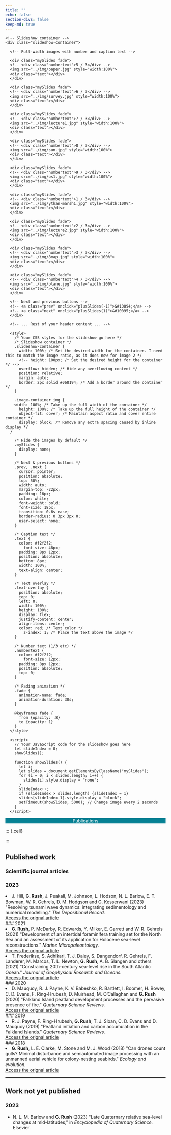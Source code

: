 ```yaml
---
title: ""
echo: false
section-divs: false
keep-md: true
---
```


```{=html} 
<!-- Slideshow container -->
<div class="slideshow-container">

  <!-- Full-width images with number and caption text -->
  
  <div class="mySlides fade">
  <!-- <div class="numbertext">5 / 3</div> -->
  <img src="../img/paper.jpg" style="width:100%">
  <div class="text"></div>
  </div>
  
  <div class="mySlides fade">
  <!-- <div class="numbertext">6 / 3</div> -->
  <img src="../img/survey.jpg" style="width:100%">
  <div class="text"></div>
  </div>
  
  <div class="mySlides fade">
  <!-- <div class="numbertext">7 / 3</div> -->
  <img src="../img/lecture1.jpg" style="width:100%">
  <div class="text"></div>
  </div>
  
  <div class="mySlides fade">
  <!-- <div class="numbertext">8 / 3</div> -->
  <img src="../img/sun.jpg" style="width:100%">
  <div class="text"></div>
  </div>
  
  <div class="mySlides fade">
  <!-- <div class="numbertext">9 / 3</div> -->
  <img src="../img/os1.jpg" style="width:100%">
  <div class="text"></div>
  </div>
  
  <div class="mySlides fade">
  <!-- <div class="numbertext">1 / 3</div> -->
  <img src="../img/ythan-marsh1.jpg" style="width:100%">
  <div class="text"></div>
  </div>
  
  <div class="mySlides fade">
  <!-- <div class="numbertext">2 / 3</div> -->
  <img src="../img/lecture2.jpg" style="width:100%">
  <div class="text"></div>
  </div>
  
  <div class="mySlides fade">
  <!-- <div class="numbertext">3 / 3</div> -->
  <img src="../img/8map.jpg" style="width:100%">
  <div class="text"></div>
  </div>
  
  <div class="mySlides fade">
  <!-- <div class="numbertext">4 / 3</div> -->
  <img src="../img/plane.jpg" style="width:100%">
  <div class="text"></div>
  </div>
  
  <!-- Next and previous buttons -->
  <!-- <a class="prev" onclick="plusSlides(-1)">&#10094;</a> -->
  <!-- <a class="next" onclick="plusSlides(1)">&#10095;</a> -->
  </div>
  
  <!-- ... Rest of your header content ... -->
  
  <style>
    /* Your CSS styles for the slideshow go here */
    /* Slideshow container */
    .slideshow-container {
      width: 100%; /* Set the desired width for the container. I need this to match the image ratio, as it does now for image 2 */
      <!-- height: 100px; /* Set the desired height for the container */ -->
      overflow: hidden; /* Hide any overflowing content */
      position: relative;
      margin: auto;
      border: 2px solid #068194; /* Add a border around the container */
    }
  
    .image-container img {
    width: 100%; /* Take up the full width of the container */
      height: 100%; /* Take up the full height of the container */
      object-fit: cover; /* Maintain aspect ratio and cover entire container */
      display: block; /* Remove any extra spacing caused by inline display */
  }
  
    /* Hide the images by default */
    .mySlides {
      display: none;
    }
  
    /* Next & previous buttons */
    .prev, .next {
      cursor: pointer;
      position: absolute;
      top: 50%;
      width: auto;
      margin-top: -22px;
      padding: 16px;
      color: white;
      font-weight: bold;
      font-size: 18px;    
      transition: 0.6s ease;
      border-radius: 0 3px 3px 0;
      user-select: none;
    }
  
    /* Caption text */
    .text {
      color: #f2f2f2;
        font-size: 48px;
      padding: 8px 12px;
      position: absolute;
      bottom: 8px;
      width: 100%;
      text-align: center;
    }
  
    /* Text overlay */
    .text-overlay {
      position: absolute;
      top: 0;
      left: 0;
      width: 100%;
      height: 100%;
      display: flex;
      justify-content: center;
      align-items: center;
      color: red; /* Text color */
        z-index: 1; /* Place the text above the image */
    }
  
    /* Number text (1/3 etc) */
    .numbertext {
      color: #f2f2f2;
        font-size: 12px;
      padding: 8px 12px;
      position: absolute;
      top: 0;
    }
  
    /* Fading animation */
    .fade {
      animation-name: fade;
      animation-duration: 30s;
    }
    
    @keyframes fade {
      from {opacity: .8}
      to {opacity: 1}
    }
  </style>
  
  <script>
    // Your JavaScript code for the slideshow goes here
    let slideIndex = 0;
    showSlides();
    
    function showSlides() {
      let i;
      let slides = document.getElementsByClassName("mySlides");
      for (i = 0; i < slides.length; i++) {
        slides[i].style.display = "none";
      }
      slideIndex++;
      if (slideIndex > slides.length) {slideIndex = 1}
      slides[slideIndex-1].style.display = "block";
      setTimeout(showSlides, 5000); // Change image every 2 seconds
    }
  </script>
```



<div class="h1" style="background-color: #068194; color: white; text-align: center; margin-top: 0; ">Publications</div>

<!-- Start of the code to read and write publication list -->

::: {.cell}

:::


<!-- # Publications -->

## Published work

### Scientific journal articles


###  2023 
<li class='list-group-item'>J. Hill, <strong>G. Rush</strong>, J. Peakall, M. Johnson, L. Hodson, N. L. Barlow, E. T. Bowman, W. R. Gehrels, D. M. Hodgson  and  G. Kesserwani (2023) "Resolving tsunami wave dynamics: integrating sedimentology and numerical modelling." <i>The Depositional Record.</i><br><a class='btn btn-outline-dark btn-sm' href='https://onlinelibrary.wiley.com/doi/abs/10.1002/dep2.247' target='_blank' rel='noopener noreferrer'><i class='ai ai-archive' role='img' aria-label='Access the orignal article'></i>Access the orignal article</a></li>###  2021 
<li class='list-group-item'><strong>G. Rush</strong>, P. McDarby, R. Edwards, Y. Milker, E. Garrett  and  W. R. Gehrels (2021) "Development of an intertidal foraminifera training set for the North Sea and an assessment of its application for Holocene sea-level reconstructions." <i>Marine Micropaleontology.</i><br><a class='btn btn-outline-dark btn-sm' href='https://www.sciencedirect.com/science/article/abs/pii/S0377839821000967' target='_blank' rel='noopener noreferrer'><i class='ai ai-archive' role='img' aria-label='Access the orignal article'></i>Access the orignal article</a></li>
<li class='list-group-item'>T. Frederikse, S. Adhikari, T. J. Daley, S. Dangendorf, R. Gehrels, F. Landerer, M. Marcos, T. L. Newton, <strong>G. Rush</strong>, A. B. Slangen  and  others (2021) "Constraining 20th-century sea-level rise in the South Atlantic Ocean." <i>Journal of Geophysical Research and Oceans.</i><br><a class='btn btn-outline-dark btn-sm' href='https://agupubs.onlinelibrary.wiley.com/doi/full/10.1029/2020JC016970' target='_blank' rel='noopener noreferrer'><i class='ai ai-archive' role='img' aria-label='Access the orignal article'></i>Access the orignal article</a></li>###  2020 
<li class='list-group-item'>D. Mauquoy, R. J. Payne, K. V. Babeshko, R. Bartlett, I. Boomer, H. Bowey, C. D. Evans, F. Ring-Hrubesh, D. Muirhead, M. O’Callaghan  and  <strong>G. Rush</strong> (2020) "Falkland Island peatland development processes and the pervasive presence of fire." <i>Quaternary Science Reviews.</i><br><a class='btn btn-outline-dark btn-sm' href='https://www.sciencedirect.com/science/article/abs/pii/S027737912030353X' target='_blank' rel='noopener noreferrer'><i class='ai ai-archive' role='img' aria-label='Access the orignal article'></i>Access the orignal article</a></li>###  2019 
<li class='list-group-item'>R. J. Payne, F. Ring-Hrubesh, <strong>G. Rush</strong>, T. J. Sloan, C. D. Evans  and  D. Mauquoy (2019) "Peatland initiation and carbon accumulation in the Falkland Islands." <i>Quaternary Science Reviews.</i><br><a class='btn btn-outline-dark btn-sm' href='https://www.sciencedirect.com/science/article/abs/pii/S027737911930068X' target='_blank' rel='noopener noreferrer'><i class='ai ai-archive' role='img' aria-label='Access the orignal article'></i>Access the orignal article</a></li>###  2018 
<li class='list-group-item'><strong>G. Rush</strong>, L. E. Clarke, M. Stone  and  M. J. Wood (2018) "Can drones count gulls? Minimal disturbance and semiautomated image processing with an unmanned aerial vehicle for colony-nesting seabirds." <i>Ecology and evolution.</i><br><a class='btn btn-outline-dark btn-sm' href='https://onlinelibrary.wiley.com/doi/full/10.1002/ece3.4495' target='_blank' rel='noopener noreferrer'><i class='ai ai-archive' role='img' aria-label='Access the orignal article'></i>Access the orignal article</a></li>


<!-- ### Book chapters -->

<!-- ```{r} -->
<!-- #| label: "book-published-year" -->
<!-- #| id: "book-published-year" -->
<!-- #| output: asis -->
<!-- years <- names(pub_strs[["books"]]) -->
<!-- # for (year in rev(years)) { -->
<!-- for (year in years) { -->
<!--   cat("### ", year, "\n") -->
<!-- cat(paste( -->
<!--   # "<ul class='list-group list-group-flush'>\n", -->
<!--   # sapply(years, function(year) { -->
<!--     paste(pub_strs[["books"]][[as.character(year)]], collapse = "\n") -->
<!--   # }), -->
<!--   # "</ul>\n", -->
<!--   # sep = "" -->
<!-- )) -->
<!-- } -->
<!-- ``` -->

<hr style="color: #000; background-color: #000; height: 2px; border: none;">

## Work not yet published


###  2023 
<ul class='list-group list-group-flush'>
<li class='list-group-item'>N. L. M. Barlow and <strong>G. Rush</strong> (2023) "Late Quaternary relative sea-level changes at mid-latitudes," in <i>Encyclopedia of Quaternary Science.</i> Elsevier.<br></li></ul>


<!-- This si some text -->

<!-- ```{r} -->
<!-- cat(paste("this is some more text")) -->
<!-- ``` -->

